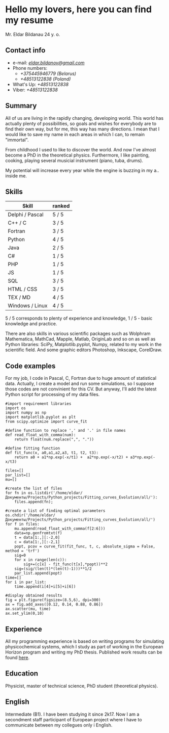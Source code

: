 # Hello my lovers, here you can find my resume
Mr. Eldar Bildanau 24 y. o.
## **Contact info**
* e-mail: *eldar.bildanov@gmail.com*
* Phone numbers: 
   * *+375445946779 (Belarus)*
   * *+48513122838 (Poland)*
* What's Up: *+48513122838*
* Viber: *+48513122838*
  
## **Summary** 
All of us are living in the rapidly changing, developing world. This world has actually plenty of possibilities, so goals and wishes for everybody are to find their own way, but for me, this way has many directions. I mean that I would like to save my name in each areas in which I can, to remain "immortal". 
 
From childhood I used to like to discover the world. And now I've almost become a PhD in the theoretical physics. Furthermore, I like painting, cooking, playing several musicial instrument (piano, tuba, drums). 
 
My potential will increase every year while the engine is buzzing in my a.. inside me. 

## **Skills**
Skill | ranked
--- | --- 
Delphi / Pascal | 5 / 5
C++ / C | 3 / 5
Fortran | 3 / 5
Python | 4 / 5
Java | 2 / 5
C# | 1 / 5
PHP | 1 / 5
JS | 1 / 5
SQL | 3 / 5
HTML / CSS | 3 / 5
TEX / MD | 4 / 5
Windows / Linux | 4 / 5

5 / 5 corresponds to plenty of experience and knowledge, 1 / 5 - basic knowledge and practice.
 
There are also skills in various scientific packages such as Wolphram Mathematica, MathCad, Mapple, Matlab, OriginLab and so on as well as Python libraries: SciPy, Matplotlib.pyplot, Numpy, related to my work in the scientific field. And some graphic editors Photoshop, Inkscape, CorelDraw.
## **Code examples**
For my job, I code in Pascal, C, Fortran due to huge amount of statistical data. Actually, I create a model and run some simulations, so I suppose those codes are not convinient for this CV. But anyway, I'll add the latest Python script for processing of my data files.

    #import requirement libraries
    import os
    import numpy as np
    import matplotlib.pyplot as plt
    from scipy.optimize import curve_fit
    
    #define function to replace ',' and '.' in file names
    def read_float_with_comma(num): 
        return float(num.replace(",", "."))
        
    #define fitting function
    def fit_func(x, a0,a1,a2,a3, t1, t2, t3):
        return a0 + a1*np.exp(-x/t1) +  a2*np.exp(-x/t2) + a3*np.exp(-x/t3)
    
    files=[]
    par_list=[]
    mu=[]
    
    #create the list of files
    for fn in os.listdir('/home/eldar/Документы/Projects/Python_projects/Fitting_curves_Evolution/all/'):
        files.append(fn);
        
    #create a list of finding optimal parameters    
    os.chdir('/home/eldar/Документы/Projects/Python_projects/Fitting_curves_Evolution/all/')
    for f in files:
        mu.append(read_float_with_comma(f[2:6]))
        data=np.genfromtxt(f)
        t = data[1:,][:-2,0]
        c = data[1:,][:-2,1]
        popt, pcov = curve_fit(fit_func, t, c, absolute_sigma = False, method = 'trf')
        sig=0
        for x in range(len(c)):
            sig+=(c[x] - fit_func(t[x],*popt))**2
        sig=(sig/(len(t)*(len(t)-1)))**1/2
        par_list.append(popt)
    time=[]
    for i in par_list:
        time.append(i[4]+i[5]+i[6])
        
    #display obtained results
    fig = plt.figure(figsize=(8.5,6), dpi=300)
    ax = fig.add_axes([0.12, 0.14, 0.88, 0.86])
    ax.scatter(mu, time)
    ax.set_ylim(0,10)   
    
## **Experience**
All my programming experience is based on writing programs for simulating physicochemical systems, which I study as part of working in the European Horizon program and writing my PhD thesis. Published work results can be found [here](https://scholar.google.com/citations?user=Ve8e6CIAAAAJ&hl=ru).

## **Education**
Physicist, master of technical science, PhD student (theoretical physics). 

## **English**
Intermediate (B1). I have been studying it since 2k17. Now I am a secondment staff participant of European project where I have to communicate between my collegues only i English.

